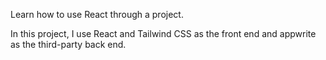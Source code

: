 Learn how to use React through a project.

In this project, I use React and Tailwind CSS as the front end and appwrite as the third-party back end.
